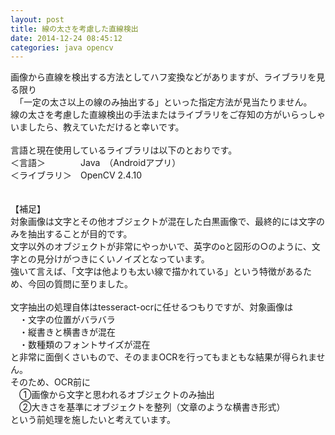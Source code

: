 ```yaml
---
layout: post
title: 線の太さを考慮した直線検出
date: 2014-12-24 08:45:12
categories: java opencv
---
```

<!-- {% raw %} -->
<p>画像から直線を検出する方法としてハフ変換などがありますが、ライブラリを見る限り<br/>
　「一定の太さ以上の線のみ抽出する」といった指定方法が見当たりません。
<br/>
線の太さを考慮した直線検出の手法またはライブラリをご存知の方がいらっしゃいましたら、教えていただけると幸いです。<br/>
<br/>
言語と現在使用しているライブラリは以下のとおりです。<br/>
＜言語＞　　　　Java　（Androidアプリ）<br/>
＜ライブラリ＞　OpenCV 2.4.10<br/>
<br/>
<br/>
【補足】<br/>
対象画像は文字とその他オブジェクトが混在した白黒画像で、最終的には文字のみを抽出することが目的です。<br/>
文字以外のオブジェクトが非常にやっかいで、英字のoと図形の○のように、文字との見分けがつきにくいノイズとなっています。<br/>
強いて言えば、「文字は他よりも太い線で描かれている」という特徴があるため、今回の質問に至りました。<br/>
<br/>
文字抽出の処理自体はtesseract-ocrに任せるつもりですが、対象画像は<br/>
　・文字の位置がバラバラ<br/>
　・縦書きと横書きが混在<br/>
　・数種類のフォントサイズが混在<br/>
と非常に面倒くさいもので、そのままOCRを行ってもまともな結果が得られません。<br/>
そのため、OCR前に<br/>
　①画像から文字と思われるオブジェクトのみ抽出<br/>
　②大きさを基準にオブジェクトを整列（文章のような横書き形式）<br/>
という前処理を施したいと考えています。<br/></p>
<!-- {% endraw %} -->
